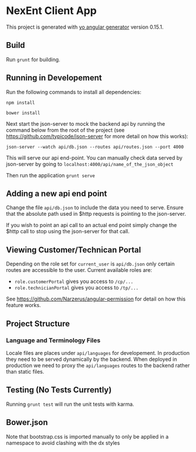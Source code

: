 # NexEnt Client App

This project is generated with [yo angular generator](https://github.com/yeoman/generator-angular)
version 0.15.1.

## Build

Run `grunt` for building.

## Running in Developement

Run the following commands to install all dependencies:

`npm install`

`bower install`

Next start the json-server to mock the backend api by running the command below from the root of the project (see https://github.com/typicode/json-server for more detail on how this works):

`json-server --watch api/db.json --routes api/routes.json --port 4000`

This will serve our api end-point. You can manually check data served by json-server by going to `localhost:4000/api/name_of_the_json_object`

Then run the application
`grunt serve`

## Adding a new api end point
Change the file `api/db.json` to include the data you need to serve. Ensure that the absolute path used in $http requests is pointing to the json-server.

If you wish to point an api call to an actual end point simply change the $http call to stop using the json-server for that call.

## Viewing Customer/Technican Portal

Depending on the role set for `current_user` is `api/db.json` only certain routes are accessible to the user.
Current available roles are:
- `role.customerPortal` gives you access to `/cp/...`
- `role.technicianPortal` gives you access to `/tp/...`

See https://github.com/Narzerus/angular-permission for detail on how this feature works.

## Project Structure

### Language and Terminology Files

Locale files are places under `api/languages` for developement. In production they need to be served dynamically by the backend. When deployed in production we need to proxy the `api/languages` routes to the backend rather than static files.

## Testing (No Tests Currently)

Running `grunt test` will run the unit tests with karma.

## Bower.json

Note that bootstrap.css is imported manually to only be applied in a namespace to avoid clashing with the dx styles
